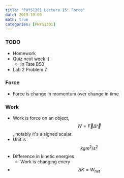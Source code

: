 ```yaml
---
title: "PHYS1301 Lecture 15: Force"
date: 2019-10-09
math: true 
categories: [PHYS1301]
---
```


### TODO

- Homework
- Quiz next week :(
    - In Tate B50
- Lab 2 Problem 7

### Force

- Force is change in momentum over change in time

### Work 

- Work is force on an object, $$W=\vec{F} \dot \Delta\vec{r}$$, notably it's a signed scalar. 
- Unit is $$kg m^2/s^2$$
- Difference in kinetic energies
    - Work is changing enery
- $$\Delta K=W_{net}$$